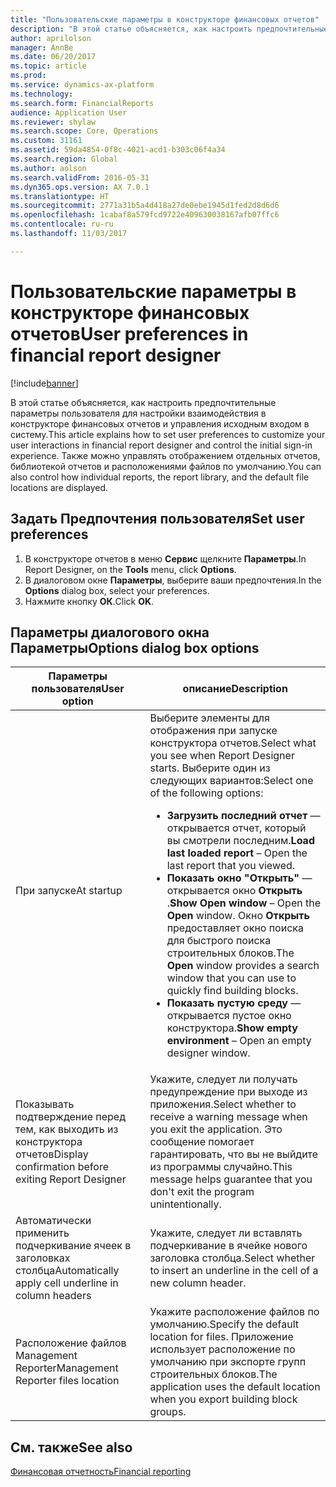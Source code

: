 ```yaml
---
title: "Пользовательские параметры в конструкторе финансовых отчетов"
description: "В этой статье объясняется, как настроить предпочтительные параметры пользователя для настройки взаимодействия в конструкторе финансовых отчетов и управления исходным входом в систему. Также можно управлять отображением отдельных отчетов, библиотекой отчетов и расположениями файлов по умолчанию."
author: aprilolson
manager: AnnBe
ms.date: 06/20/2017
ms.topic: article
ms.prod: 
ms.service: dynamics-ax-platform
ms.technology: 
ms.search.form: FinancialReports
audience: Application User
ms.reviewer: shylaw
ms.search.scope: Core, Operations
ms.custom: 31161
ms.assetid: 59da4854-0f8c-4021-acd1-b303c06f4a34
ms.search.region: Global
ms.author: aolson
ms.search.validFrom: 2016-05-31
ms.dyn365.ops.version: AX 7.0.1
ms.translationtype: HT
ms.sourcegitcommit: 2771a31b5a4d418a27de0ebe1945d1fed2d8d6d6
ms.openlocfilehash: 1cabaf8a579fcd9722e409630038167afb07ffc6
ms.contentlocale: ru-ru
ms.lasthandoff: 11/03/2017

---
```


# <a name="user-preferences-in-financial-report-designer"></a><span data-ttu-id="76433-104">Пользовательские параметры в конструкторе финансовых отчетов</span><span class="sxs-lookup"><span data-stu-id="76433-104">User preferences in financial report designer</span></span>

[!include[banner](../includes/banner.md)]


<span data-ttu-id="76433-105">В этой статье объясняется, как настроить предпочтительные параметры пользователя для настройки взаимодействия в конструкторе финансовых отчетов и управления исходным входом в систему.</span><span class="sxs-lookup"><span data-stu-id="76433-105">This article explains how to set user preferences to customize your user interactions in financial report designer and control the initial sign-in experience.</span></span> <span data-ttu-id="76433-106">Также можно управлять отображением отдельных отчетов, библиотекой отчетов и расположениями файлов по умолчанию.</span><span class="sxs-lookup"><span data-stu-id="76433-106">You can also control how individual reports, the report library, and the default file locations are displayed.</span></span> 

<a name="set-user-preferences"></a><span data-ttu-id="76433-107">Задать Предпочтения пользователя</span><span class="sxs-lookup"><span data-stu-id="76433-107">Set user preferences</span></span>
--------------------

1.  <span data-ttu-id="76433-108">В конструкторе отчетов в меню **Сервис** щелкните **Параметры**.</span><span class="sxs-lookup"><span data-stu-id="76433-108">In Report Designer, on the **Tools** menu, click **Options**.</span></span>
2.  <span data-ttu-id="76433-109">В диалоговом окне **Параметры**, выберите ваши предпочтения.</span><span class="sxs-lookup"><span data-stu-id="76433-109">In the **Options** dialog box, select your preferences.</span></span>
3.  <span data-ttu-id="76433-110">Нажмите кнопку **OК**.</span><span class="sxs-lookup"><span data-stu-id="76433-110">Click **OK**.</span></span>

## <a name="options-dialog-box-options"></a><span data-ttu-id="76433-111">Параметры диалогового окна Параметры</span><span class="sxs-lookup"><span data-stu-id="76433-111">Options dialog box options</span></span>
<table>
<thead>
<tr class="header">
<th><span data-ttu-id="76433-112">Параметры пользователя</span><span class="sxs-lookup"><span data-stu-id="76433-112">User option</span></span></th>
<th><span data-ttu-id="76433-113">описание</span><span class="sxs-lookup"><span data-stu-id="76433-113">Description</span></span></th>
</tr>
</thead>
<tbody>
<tr class="odd">
<td><span data-ttu-id="76433-114">При запуске</span><span class="sxs-lookup"><span data-stu-id="76433-114">At startup</span></span></td>
<td><span data-ttu-id="76433-115">Выберите элементы для отображения при запуске конструктора отчетов.</span><span class="sxs-lookup"><span data-stu-id="76433-115">Select what you see when Report Designer starts.</span></span> <span data-ttu-id="76433-116">Выберите один из следующих вариантов:</span><span class="sxs-lookup"><span data-stu-id="76433-116">Select one of the following options:</span></span>
<ul>
<li><span data-ttu-id="76433-117"><strong>Загрузить последний отчет</strong> — открывается отчет, который вы смотрели последним.</span><span class="sxs-lookup"><span data-stu-id="76433-117"><strong>Load last loaded report</strong> – Open the last report that you viewed.</span></span></li>
<li><span data-ttu-id="76433-118"><strong>Показать окно "Открыть"</strong> — открывается окно <strong>Открыть</strong> .</span><span class="sxs-lookup"><span data-stu-id="76433-118"><strong>Show Open window</strong> – Open the <strong>Open</strong> window.</span></span> <span data-ttu-id="76433-119">Окно <strong>Открыть</strong> предоставляет окно поиска для быстрого поиска строительных блоков.</span><span class="sxs-lookup"><span data-stu-id="76433-119">The <strong>Open</strong> window provides a search window that you can use to quickly find building blocks.</span></span></li>
<li><span data-ttu-id="76433-120"><strong>Показать пустую среду</strong> — открывается пустое окно конструктора.</span><span class="sxs-lookup"><span data-stu-id="76433-120"><strong>Show empty environment</strong> – Open an empty designer window.</span></span></li>
</ul></td>
</tr>
<tr class="even">
<td><span data-ttu-id="76433-121">Показывать подтверждение перед тем, как выходить из конструктора отчетов</span><span class="sxs-lookup"><span data-stu-id="76433-121">Display confirmation before exiting Report Designer</span></span></td>
<td><span data-ttu-id="76433-122">Укажите, следует ли получать предупреждение при выходе из приложения.</span><span class="sxs-lookup"><span data-stu-id="76433-122">Select whether to receive a warning message when you exit the application.</span></span> <span data-ttu-id="76433-123">Это сообщение помогает гарантировать, что вы не выйдите из программы случайно.</span><span class="sxs-lookup"><span data-stu-id="76433-123">This message helps guarantee that you don't exit the program unintentionally.</span></span></td>
</tr>
<tr class="odd">
<td><span data-ttu-id="76433-124">Автоматически применить подчеркивание ячеек в заголовках столбца</span><span class="sxs-lookup"><span data-stu-id="76433-124">Automatically apply cell underline in column headers</span></span></td>
<td><span data-ttu-id="76433-125">Укажите, следует ли вставлять подчеркивание в ячейке нового заголовка столбца.</span><span class="sxs-lookup"><span data-stu-id="76433-125">Select whether to insert an underline in the cell of a new column header.</span></span></td>
</tr>
<tr class="even">
<td><span data-ttu-id="76433-126">Расположение файлов Management Reporter</span><span class="sxs-lookup"><span data-stu-id="76433-126">Management Reporter files location</span></span></td>
<td><span data-ttu-id="76433-127">Укажите расположение файлов по умолчанию.</span><span class="sxs-lookup"><span data-stu-id="76433-127">Specify the default location for files.</span></span> <span data-ttu-id="76433-128">Приложение использует расположение по умолчанию при экспорте групп строительных блоков.</span><span class="sxs-lookup"><span data-stu-id="76433-128">The application uses the default location when you export building block groups.</span></span></td>
</tr>
</tbody>
</table>



<a name="see-also"></a><span data-ttu-id="76433-129">См. также</span><span class="sxs-lookup"><span data-stu-id="76433-129">See also</span></span>
--------

[<span data-ttu-id="76433-130">Финансовая отчетность</span><span class="sxs-lookup"><span data-stu-id="76433-130">Financial reporting</span></span>](financial-reporting-intro.md)




